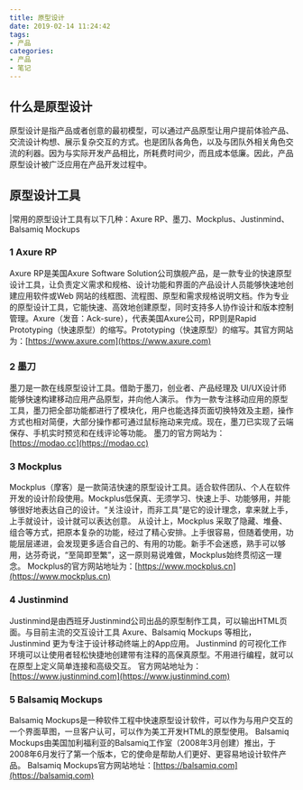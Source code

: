 ```yaml
---
title: 原型设计
date: 2019-02-14 11:24:42
tags:
- 产品
categories:
- 产品
- 笔记
---
```




## 什么是原型设计
原型设计是指产品或者创意的最初模型，可以通过产品原型让用户提前体验产品、交流设计构想、展示复杂交互的方式。也是团队各角色，以及与团队外相关角色交流的利器。因为与实际开发产品相比，所耗费时间少，而且成本低廉。因此，产品原型设计被广泛应用在产品开发过程中。

## 原型设计工具
|常用的原型设计工具有以下几种：Axure RP、墨刀、Mockplus、Justinmind、Balsamiq Mockups
### 1 Axure RP
Axure RP是美国Axure Software Solution公司旗舰产品，是一款专业的快速原型设计工具，让负责定义需求和规格、设计功能和界面的产品设计人员能够快速地创建应用软件或Web 网站的线框图、流程图、原型和需求规格说明文档。作为专业的原型设计工具，它能快速、高效地创建原型，同时支持多人协作设计和版本控制管理。Axure（发音：Ack-sure），代表美国Axure公司，RP则是Rapid Prototyping（快速原型）的缩写。Prototyping（快速原型）的缩写。其官方网站为：[https://www.axure.com](https://www.axure.com)

### 2 墨刀
墨刀是一款在线原型设计工具。借助于墨刀，创业者、产品经理及 UI/UX设计师能够快速构建移动应用产品原型，并向他人演示。
作为一款专注移动应用的原型工具，墨刀把全部功能都进行了模块化，用户也能选择页面切换特效及主题，操作方式也相对简便，大部分操作都可通过鼠标拖动来完成。现在，墨刀已实现了云端保存、手机实时预览和在线评论等功能。
墨刀的官方网站为：[https://modao.cc](https://modao.cc)

### 3 Mockplus
Mockplus（摩客）是一款简洁快速的原型设计工具。适合软件团队、个人在软件开发的设计阶段使用。Mockplus低保真、无须学习、快速上手、功能够用，并能够很好地表达自己的设计。“关注设计，而非工具”是它的设计理念，拿来就上手，上手就设计，设计就可以表达创意。
从设计上，Mockplus 采取了隐藏、堆叠、组合等方式，把原本复杂的功能，经过了精心安排。上手很容易，但随着使用，功能层层递进，会发现更多适合自己的、有用的功能。新手不会迷惑，熟手可以够用，达芬奇说，“至简即至繁”，这一原则易说难做，Mockplus始终贯彻这一理念。
Mockplus的官方网站地址为：[https://www.mockplus.cn](https://www.mockplus.cn)

### 4 Justinmind
Justinmind是由西班牙Justinmind公司出品的原型制作工具，可以输出HTML页面。与目前主流的交互设计工具 Axure、Balsamiq Mockups 等相比，Justinmind 更为专注于设计移动终端上的App应用。
Justinmind 的可视化工作环境可以让使用者轻松快捷地创建带有注释的高保真原型。不用进行编程，就可以在原型上定义简单连接和高级交互。
官方网站地址为：[https://www.justinmind.com](https://www.justinmind.com)

### 5 Balsamiq Mockups
Balsamiq Mockups是一种软件工程中快速原型设计软件，可以作为与用户交互的一个界面草图，一旦客户认可，可以作为美工开发HTML的原型使用。
Balsamiq Mockups由美国加利福利亚的Balsamiq工作室（2008年3月创建）推出，于2008年6月发行了第一个版本，它的使命是帮助人们更好、更容易地设计软件产品。
Balsamiq Mockups官方网站地址：[https://balsamiq.com](https://balsamiq.com)